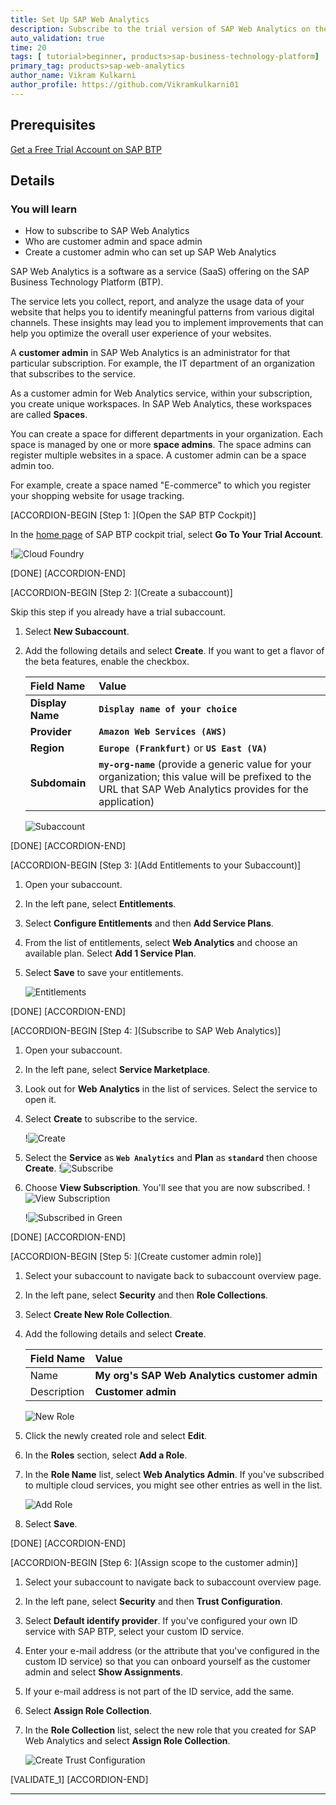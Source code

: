 ```yaml
---
title: Set Up SAP Web Analytics
description: Subscribe to the trial version of SAP Web Analytics on the SAP Business Technology Platform cockpit.
auto_validation: true
time: 20
tags: [ tutorial>beginner, products>sap-business-technology-platform]
primary_tag: products>sap-web-analytics
author_name: Vikram Kulkarni
author_profile: https://github.com/Vikramkulkarni01
---
```


## Prerequisites  
[Get a Free Trial Account on SAP BTP](hcp-create-trial-account)

## Details
### You will learn
  - How to subscribe to SAP Web Analytics
  - Who are customer admin and space admin
  - Create a customer admin who can set up SAP Web Analytics


SAP Web Analytics is a software as a service (SaaS) offering on the SAP Business Technology Platform (BTP).

The service lets you collect, report, and analyze the usage data of your website that helps you to identify meaningful patterns from various digital channels. These insights may lead you to implement improvements that can help you optimize the overall user experience of your websites.

A **customer admin** in SAP Web Analytics is an administrator for that particular subscription. For example, the IT department of an organization that subscribes to the service.

As a customer admin for Web Analytics service, within your subscription, you create unique workspaces. In SAP Web Analytics, these workspaces are called **Spaces**.

You can create a space for different departments in your organization. Each space is managed by one or more **space admins**. The space admins can register multiple websites in a space. A customer admin can be a space admin too.

For example, create a space named "E-commerce" to which you register your shopping website for usage tracking.


[ACCORDION-BEGIN [Step 1: ](Open the SAP BTP Cockpit)]

In the [home page](https://cockpit.hanatrial.ondemand.com/cockpit/#/home/trial) of SAP BTP cockpit trial, select **Go To Your Trial Account**.

!![Cloud Foundry](Step_1.png)

[DONE]
[ACCORDION-END]

[ACCORDION-BEGIN [Step 2: ](Create a subaccount)]

Skip this step if you already have a trial subaccount.

1. Select **New Subaccount**.

2. Add the following details and select **Create**. If you want to get a flavor of the beta features, enable the checkbox.

    |  Field Name       | Value
    |  :-------------   | :-------------
    |  **Display Name**     | **`Display name of your choice`**
    |  **Provider**         | **`Amazon Web Services (AWS)`**
    |  **Region**           | **`Europe (Frankfurt)`** or **`US East (VA)`**
    |  **Subdomain**        | **`my-org-name`** (provide a generic value for your organization; this value will be prefixed to the URL that SAP Web Analytics provides for the application)

    ![Subaccount](Step_2.png)


[DONE]
[ACCORDION-END]

[ACCORDION-BEGIN [Step 3: ](Add Entitlements to your Subaccount)]

1. Open your subaccount.
2. In the left pane, select **Entitlements**.
3. Select **Configure Entitlements** and then **Add Service Plans**.
4. From the list of entitlements, select **Web Analytics** and choose an available plan. Select **Add 1 Service Plan**.
5. Select **Save** to save your entitlements.

    ![Entitlements](Step_3.png)


[DONE]
[ACCORDION-END]

[ACCORDION-BEGIN [Step 4: ](Subscribe to SAP Web Analytics)]

1. Open your subaccount.
2. In the left pane, select **Service Marketplace**.
3. Look out for **Web Analytics** in the list of services. Select the service to open it.
4. Select **Create** to subscribe to the service.

    !![Create](Step4_1.png)

5. Select the **Service** as **`Web Analytics`** and **Plan** as **`standard`** then choose **Create**.
    !![Subscribe](Step5.png)

6. Choose **View Subscription**. You'll see that you are now subscribed.
    !![View Subscription](Step6.png)

    !![Subscribed in Green](Step6.1_Subscribed.png)



[DONE]
[ACCORDION-END]

[ACCORDION-BEGIN [Step 5: ](Create customer admin role)]

1. Select your subaccount to navigate back to subaccount overview page.
2. In the left pane, select **Security** and then **Role Collections**.
3. Select **Create New Role Collection**.
4. Add the following details and select **Create**.

    |  Field Name       | Value
    |  :-------------   | :-------------
    |  Name             | **My org's SAP Web Analytics customer admin**
    |  Description      | **Customer admin**

    ![New Role](Step_5.1.png)

5. Click the newly created role and select **Edit**.
6. In the **Roles** section, select **Add a Role**.
7. In the **Role Name** list, select **Web Analytics Admin**. If you've subscribed to multiple cloud services, you might see other entries as well in the list.

    ![Add Role](Step_5.2.png)

8. Select **Save**.

[DONE]
[ACCORDION-END]

[ACCORDION-BEGIN [Step 6: ](Assign scope to the customer admin)]

1. Select your subaccount to navigate back to subaccount overview page.
2. In the left pane, select **Security** and then **Trust Configuration**.
3. Select **Default identify provider**. If you've configured your own ID service with SAP BTP, select your custom ID service.
4. Enter your e-mail address (or the attribute that you've configured in the custom ID service) so that you can onboard yourself as the customer admin and select **Show Assignments**.
5. If your e-mail address is not part of the ID service, add the same.
6. Select **Assign Role Collection**.
7. In the **Role Collection** list, select the new role that you created for SAP Web Analytics and select **Assign Role Collection**.

    ![Create Trust Configuration](Step_6.png)


[VALIDATE_1]
[ACCORDION-END]






---
